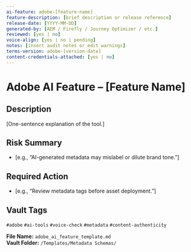 ```yaml
---
ai-feature: adobe-[feature-name]
feature-description: [brief description or release reference]
release-date: [YYYY-MM-DD]
generated-by: [AEM / Firefly / Journey Optimizer / etc.]
reviewed: [yes | no]
voice-align: [yes | no | pending]
notes: [insert audit notes or edit warnings]
terms-version: adobe-[version-date]
content-credentials-attached: [yes | no]
---
```


# Adobe AI Feature – [Feature Name]

## Description
[One-sentence explanation of the tool.]

## Risk Summary
- [e.g., “AI-generated metadata may mislabel or dilute brand tone.”]

## Required Action
- [e.g., “Review metadata tags before asset deployment.”]

## Vault Tags
`#adobe` `#ai-tools` `#voice-check` `#metadata` `#content-authenticity`

**File Name:** `adobe_ai_feature_template.md`  
**Vault Folder:** `/Templates/Metadata Schemas/`
